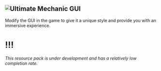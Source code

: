 ![Ultimate Mechanic GUI](https://cdn.modrinth.com/data/cached_images/41deb05fdd64948755424a101e8fa849e15f882e.png)
-
Modify the GUI in the game to give it a unique style and provide you with an immersive experience.

# !!!
 _This resource pack is under development and has a relatively low completion rate._
